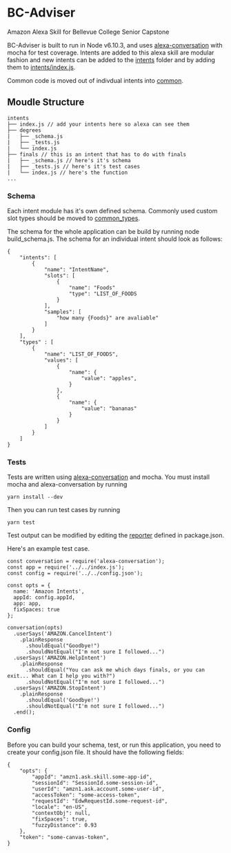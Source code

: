 # BC-Adviser
Amazon Alexa Skill for Bellevue College Senior Capstone

BC-Adviser is built to run in Node v6.10.3, and uses [alexa-conversation](https://github.com/ExpediaDotCom/alexa-conversation) with mocha for test coverage. Intents are added to this alexa skill are modular fashion and new intents can be added to the [intents](https://github.com/eksuri/BC-Adviser/tree/master/intents) folder and by adding them to [intents/index.js](https://github.com/eksuri/BC-Adviser/tree/master/intents/index.js).

Common code is moved out of indivdual intents into [common](https://github.com/eksuri/BC-Adviser/tree/master/common).

## Moudle Structure

    intents
    ├── index.js // add your intents here so alexa can see them
    ├── degrees
    |   ├── _schema.js
    |   ├── _tests.js
    |   └── index.js
    ├── finals // this is an intent that has to do with finals
    |   ├── _schema.js // here's it's schema
    |   ├── _tests.js // here's it's test cases
    |   └── index.js // here's the function
    ...
    
### Schema

Each intent module has it's own defined schema. Commonly used custom slot types should be moved to [common_types](https://github.com/eksuri/BC-Adviser/blob/master/intents/common_types/_schema.json).

The schema for the whole application can be build by running node build_schema.js. The schema for an individual intent should look as follows:

    {
        "intents": [
            {
                "name": "IntentName",
                "slots": [
                    {
                        "name": "Foods"
                        "type": "LIST_OF_FOODS
                    }
                ],
                "samples": [
                    "how many {Foods}" are avaliable"
                ]
            }
        ],
        "types" : [
            {
                "name": "LIST_OF_FOODS",
                "values": [
                    {
                        "name": {
                            "value": "apples",
                        }
                    },
                    {
                        "name": {
                            "value": "bananas"
                        }
                    }
                ]
            }
        ]
    }

### Tests

Tests are written using [alexa-conversation](https://github.com/ExpediaDotCom/alexa-conversation) and mocha. You must install mocha and alexa-conversation by running
    
    yarn install --dev
Then you can run test cases by running

    yarn test 
Test output can be modified by editing the [reporter](https://mochajs.org/#reporters) defined in package.json.

Here's an example test case.

    const conversation = require('alexa-conversation');
    const app = require('../../index.js');
    const config = require('../../config.json');

    const opts = {
      name: 'Amazon Intents',
      appId: config.appId,
      app: app,
      fixSpaces: true
    };

    conversation(opts)
      .userSays('AMAZON.CancelIntent')
        .plainResponse 
          .shouldEqual("Goodbye!")
          .shouldNotEqual("I'm not sure I followed...")
      .userSays('AMAZON.HelpIntent')
        .plainResponse 
          .shouldEqual("You can ask me which days finals, or you can exit... What can I help you with?")
          .shouldNotEqual("I'm not sure I followed...")
      .userSays('AMAZON.StopIntent')
        .plainResponse 
          .shouldEqual('Goodbye!')
          .shouldNotEqual("I'm not sure I followed...")
      .end();

### Config

Before you can build your schema, test, or run this application, you need to create your config.json file. It should have the following fields: 

    {
        "opts": {
            "appId": "amzn1.ask.skill.some-app-id",
            "sessionId": "SessionId.some-session-id",
            "userId": "amzn1.ask.account.some-user-id",
            "accessToken": "some-access-token",
            "requestId": "EdwRequestId.some-request-id",
            "locale": "en-US",
            "contextObj": null,
            "fixSpaces": true,
            "fuzzyDistance": 0.93
        },
        "token": "some-canvas-token",
    }
